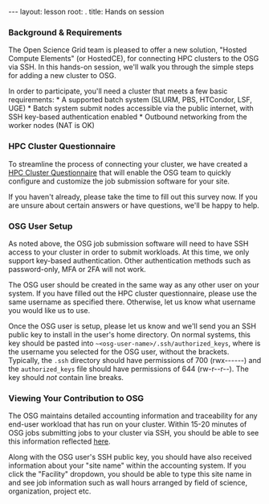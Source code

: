 --- layout: lesson root: .  title: Hands on session

### Background & Requirements

The Open Science Grid team is pleased to offer a new solution, "Hosted Compute
Elements" (or HostedCE), for connecting HPC clusters to the OSG via SSH. In this
hands-on session, we'll walk you through the simple steps for adding a new
cluster to OSG. 

In order to participate, you'll need a cluster that meets a few basic
requirements:
    * A supported batch system (SLURM, PBS, HTCondor, LSF, UGE) 
    * Batch system submit nodes accessible via the public internet, with SSH key-based authentication enabled
    * Outbound networking from the worker nodes (NAT is OK)

### HPC Cluster Questionnaire

To streamline the process of connecting your cluster, we have created a <a
href="https://goo.gl/forms/8OukxsyG6KBSGHuR2">HPC Cluster Questionnaire</a> that
will enable the OSG team to quickly configure and customize the job submission
software for your site.

If you haven't already, please take the time to fill out this survey now. If you
are unsure about certain answers or have questions, we'll be happy to help.

### OSG User Setup

As noted above, the OSG job submission software will need to have SSH access to
your cluster in order to submit workloads. At this time, we only support
key-based authentication. Other authentication methods such as password-only,
MFA or 2FA will not work. 

The OSG user should be created in the same way as any other user on your system.
If you have filled out the HPC cluster questionnaire, please use the same
username as specified there. Otherwise, let us know what username you would like
us to use.

Once the OSG user is setup, please let us know and we'll send you an SSH public
key to install in the user's home directory. On normal systems, this key should
be pasted into `~<osg-user-name>/.ssh/authorized_keys`, where <osg-user-name> is
the username you selected for the OSG user, without the brackets. Typically, the
`.ssh` directory should have permissions of 700 (rwx------) and the
`authorized_keys` file should have permissions of 644 (rw-r--r--). The key
should *not* contain line breaks.


### Viewing Your Contribution to OSG

The OSG maintains detailed accounting information and traceability for any
end-user workload that has run on your cluster. Within 15-20 minutes of OSG jobs
submitting jobs to your cluster via SSH, you should be able to see this
information reflected
[here](https://gracc.opensciencegrid.org/dashboard/db/payload-jobs-summary?orgId=1).

Along with the OSG user's SSH public key, you should have also received
information about your "site name" within the accounting system. If you click
the "Facility" dropdown, you should be able to type this site name in and see
job information such as wall hours arranged by field of science, organization,
project etc.
